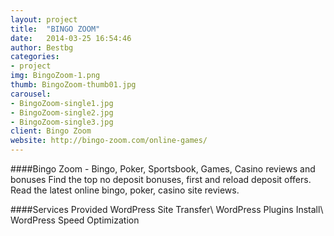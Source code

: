 ```yaml
---
layout: project
title:  "BINGO ZOOM"
date:   2014-03-25 16:54:46
author: Bestbg
categories:
- project
img: BingoZoom-1.png
thumb: BingoZoom-thumb01.jpg
carousel:
- BingoZoom-single1.jpg
- BingoZoom-single2.jpg
- BingoZoom-single3.jpg
client: Bingo Zoom
website: http://bingo-zoom.com/online-games/
---
```

####Bingo Zoom - Bingo, Poker, Sportsbook, Games, Casino reviews and bonuses
Find the top no deposit bonuses, first and reload deposit offers. Read the latest online bingo, poker, casino site reviews.

####Services Provided
WordPress Site Transfer\\
WordPress Plugins Install\\
WordPress Speed Optimization